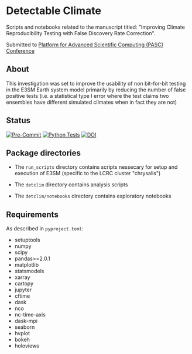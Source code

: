 # Detectable Climate

Scripts and notebooks related to the manuscript titled:
"Improving Climate Reproducibility Testing with False Discovery Rate Correction".

Submitted to [Platform for Advanced Scientific Computing (PASC) Conference](https://pasc25.pasc-conference.org/)


## About
This investigation was set to improve the usability of non bit-for-bit testing in
the E3SM Earth system model primarily by reducing the number of false positive tests
(i.e. a statistical type I error where the test claims two ensembles have different
simulated climates when in fact they are not)


## Status
[![Pre-Commit](https://github.com/mkstratos/detectable_climate/actions/workflows/pre-commit.yml/badge.svg)](https://github.com/mkstratos/detectable_climate/actions/workflows/pre-commit.yml)
[![Python Tests](https://github.com/mkstratos/detectable_climate/actions/workflows/python-tests.yml/badge.svg)](https://github.com/mkstratos/detectable_climate/actions/workflows/python-tests.yml)
[![DOI](https://zenodo.org/badge/DOI/10.5281/zenodo.15343054.svg)](https://doi.org/10.5281/zenodo.15343054)


## Package directories

- The `run_scripts` directory contains scripts nessecary for setup and execution of
E3SM (specific to the LCRC cluster "chrysalis")

- The `detclim` directory contains analysis scripts

- The `detclim/notebooks` directory contains exploratory notebooks


## Requirements
As described in `pyproject.toml`:
- setuptools
- numpy
- scipy
- pandas>=2.0.1
- matplotlib
- statsmodels
- xarray
- cartopy
- jupyter
- cftime
- dask
- nco
- nc-time-axis
- dask-mpi
- seaborn
- hvplot
- bokeh
- holoviews
